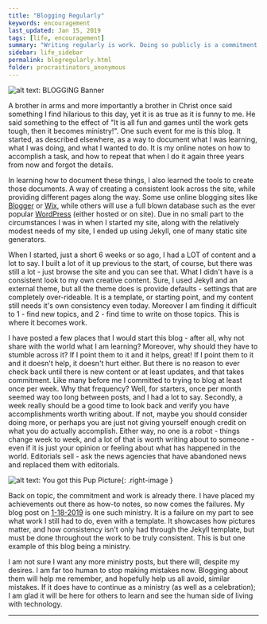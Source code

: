 ```yaml
---
title: "Blogging Regularly"
keywords: encouragement
last_updated: Jan 15, 2019
tags: [life, encouragement]
summary: "Writing regularly is work. Doing so publicly is a commitment. Writing about your achievements is assumed. Writing about your failures, well that is one form of ministry."
sidebar: life_sidebar
permalink: blogregularly.html
folder: procrastinators_anonymous
---
```


![alt text:   BLOGGING Banner][blogreg]

A brother in arms and more importantly a brother in Christ once said something I find hilarious to this day, yet it is as true as it is funny to me. He said something to the effect of "It is all fun and games until the work gets tough, then it becomes ministry!". One such event for me is this blog. It started, as described elsewhere, as a way to document what I was learning, what I was doing, and what I wanted to do. It is my online notes on how to accomplish a task, and how to repeat that when I do it again three years from now and forgot the details.

In learning how to document these things, I also learned the tools to create those documents. A way of creating a consistent look across the site, while providing different pages along the way. Some use online blogging sites like [Blogger](https://www.blogger.com) or [Wix](https://www.wix.com), while others will use a full blown database such as the ever popular [WordPress](https://www.wordpress.com) (either hosted or on site). Due in no small part to the circumstances I was in when I started my site, along with the relatively modest needs of my site, I ended up using Jekyll, one of many static site generators.

When I started, just a short 6 weeks or so ago, I had a LOT of content and a lot to say. I built a lot of it up previous to the start, of course, but there was still a lot - just browse the site and you can see that. What I didn't have is a consistent look to my own creative content. Sure, I used Jekyll and an external theme, but all the theme does is provide defaults - settings that are completely over-rideable. It is a template, or starting point, and my content still needs it's own consistency even today. Moreover I am finding it difficult to 1 - find new topics, and 2 - find time to write on those topics. This is where it becomes work.

I have posted a few places that I would start this blog - after all, why not share with the world what I am learning? Moreover, why should they have to stumble across it? If I point them to it and it helps, great! If I point them to it and it doesn't help, it doesn't hurt either. But there is no reason to ever check back until there is new content or at least updates, and that takes commitment. Like many before me I committed to trying to blog at least once per week. Why that frequency? Well, for starters, once per month seemed way too long between posts, and I had a lot to say. Secondly, a week really should be a good time to look back and verify you have accomplishments worth writing about. If not, maybe you should consider doing more, or perhaps you are just not giving yourself enough credit on what you do actually accomplish. Either way, no one is a robot - things change week to week, and a lot of that is worth writing about to someone - even if it is just your opinion or feeling about what has happened in the world. Editorials sell - ask the news agencies that have abandoned news and replaced them with editorials.

![alt text:  You got this Pup Picture][pup]{: .right-image }

Back on topic, the commitment and work is already there. I have placed my achievements out there as how-to notes, so now comes the failures. My blog post on [1-18-2019](./learnblogging.html) is one such ministry. It is a failure on my part to see what work I still had to do, even with a template. It showcases how pictures matter, and how consistency isn't only had through the Jekyll template, but must be done throughout the work to be truly consistent. This is but one example of this blog being a ministry.

I am not sure I want any more ministry posts, but there will, despite my desires. I am far too human to stop making mistakes now. Blogging about them will help me remember, and hopefully help us all avoid, similar mistakes. If it does have to continue as a ministry (as well as a celebration); I am glad it will be here for others to learn and see the human side of living with technology.

---

[blogreg]:  ../images/Banners/Bricks.png "BLOGGING Banner"
[pup]:  ../images/MiscImages/pupgotthis.jfif "You got this Pup Picture"